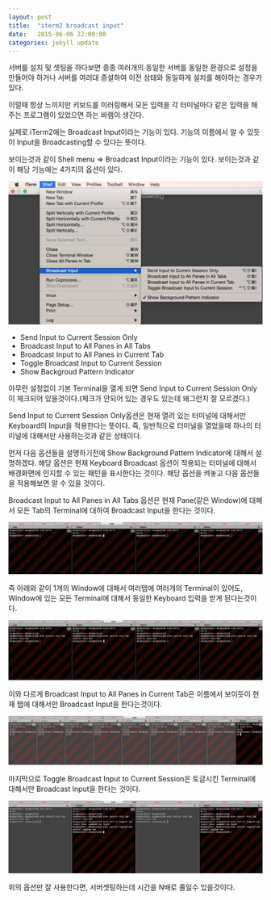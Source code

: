 ```yaml
---
layout:	post
title:	"iterm2 broadcast input"
date:	2015-06-06 22:00:00
categories:	jekyll update
---
```

서버를 설치 및 셋팅을 하다보면 종종 여러개의 동일한 서버를 동일한 환경으로 설정을 만들어야 하거나 서버를 여러대 증설하여 이전 상태와 동일하게 설치를 해야하는 경우가 있다.

이럴때 항상 느끼지만 키보드를 미러링해서 모든 입력을 각 터미널마다 같은 입력을 해주는 프로그램이 있었으면 하는 바램이 생긴다.

실제로 iTerm2에는 Broadcast Input이라는 기능이 있다. 기능의 이름에서 알 수 있듯이 Input을 Broadcasting할 수 있다는 뜻이다.

보이는것과 같이 Shell menu => Broadcast Input이라는 기능이 있다. 보이는것과 같이 해당 기능에는 4가지의 옵션이 있다.

![](/img/iTerm2/BroadcastOption.png)

* Send Input to Current Session Only
* Broadcast Input to All Panes in All Tabs
* Broadcast Input to All Panes in Current Tab
* Toggle Broadcast Input to Current Session
* Show Backgroud Pattern Indicator

아무런 설정없이 기본 Terminal을 열게 되면 Send Input to Current Session Only 이 체크되어 있을것이다.(체크가 안되어 있는 경우도 있는데 왜그런지 잘 모르겠다.)

Send Input to Current Session Only옵션은 현재 열려 있는 터미널에 대해서만 Keyboard의 Input을 적용한다는 뜻이다. 즉, 일반적으로 터미널을 열었을때 하나의 터미널에 대해서만 사용하는것과 같은 상태이다.

먼저 다음 옵션들을 설명하기전에 Show Background Pattern Indicator에 대해서 설명하겠다. 해당 옵션은 현재 Keyboard Broadcast 옵션이 적용되는 터미널에 대해서 배경화면에 인지할 수 있는 패턴을 표시한다는 것이다. 해당 옵션을 켜놓고 다음 옵션들을 적용해보면 알 수 있을 것이다.

Broadcast Input to All Panes in All Tabs 옵션은 현재 Pane(같은 Window)에 대해서 모든 Tab의 Terminal에 대하여 Broadcast Input을 한다는 것이다.

![](/img/iTerm2/BroadCastAllTab.png)

즉 아래와 같이 1개의 Window에 대해서 여러탭에 여러개의 Terminal이 있어도, Window에 있는 모든 Terminal에 대해서 동일한 Keyboard 입력을 받게 된다는것이다.

![](/img/iTerm2/BroadCastCurrentTab.png)

이와 다르게 Broadcast Input to All Panes in Current Tab은 이름에서 보이듯이 현재 탭에 대해서만 Broadcast Input을 한다는것이다.

![](/img/iTerm2/BroadCastCurrentTab2.png)

마지막으로 Toggle Broadcast Input to Current Session은 토글시킨 Terminal에 대해서만 Broadcast Input을 한다는 것이다.

![](/img/iTerm2/BroadCastToggled.png)

위의 옵션만 잘 사용한다면, 서버셋팅하는데 시간을 N배로 줄일수 있을것이다.